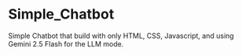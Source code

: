 # Simple_Chatbot

Simple Chatbot that build with only HTML, CSS, Javascript, and using Gemini 2.5 Flash for the LLM mode.
